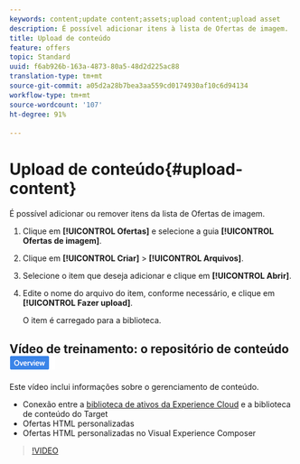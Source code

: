 ```yaml
---
keywords: content;update content;assets;upload content;upload asset
description: É possível adicionar itens à lista de Ofertas de imagem.
title: Upload de conteúdo
feature: offers
topic: Standard
uuid: f6ab926b-163a-4873-80a5-48d2d225ac88
translation-type: tm+mt
source-git-commit: a05d2a28b7bea3aa559cd0174930af10c6d94134
workflow-type: tm+mt
source-wordcount: '107'
ht-degree: 91%

---
```



# Upload de conteúdo{#upload-content}

É possível adicionar ou remover itens da lista de Ofertas de imagem.

1. Clique em **[!UICONTROL Ofertas]** e selecione a guia **[!UICONTROL Ofertas de imagem]**.
1. Clique em **[!UICONTROL Criar]** > **[!UICONTROL Arquivos]**.
1. Selecione o item que deseja adicionar e clique em **[!UICONTROL Abrir]**.
1. Edite o nome do arquivo do item, conforme necessário, e clique em **[!UICONTROL Fazer upload]**.

   O item é carregado para a biblioteca.

## Vídeo de treinamento: o repositório de conteúdo ![Etiqueta de visão geral](/help/assets/overview.png)

Este vídeo inclui informações sobre o gerenciamento de conteúdo.

* Conexão entre a [biblioteca de ativos da Experience Cloud](https://experienceleague.adobe.com/docs/core-services/interface/assets/creative-cloud.html) e a biblioteca de conteúdo do Target
* Ofertas HTML personalizadas
* Ofertas HTML personalizadas no Visual Experience Composer

>[!VIDEO](https://video.tv.adobe.com/v/17387)
